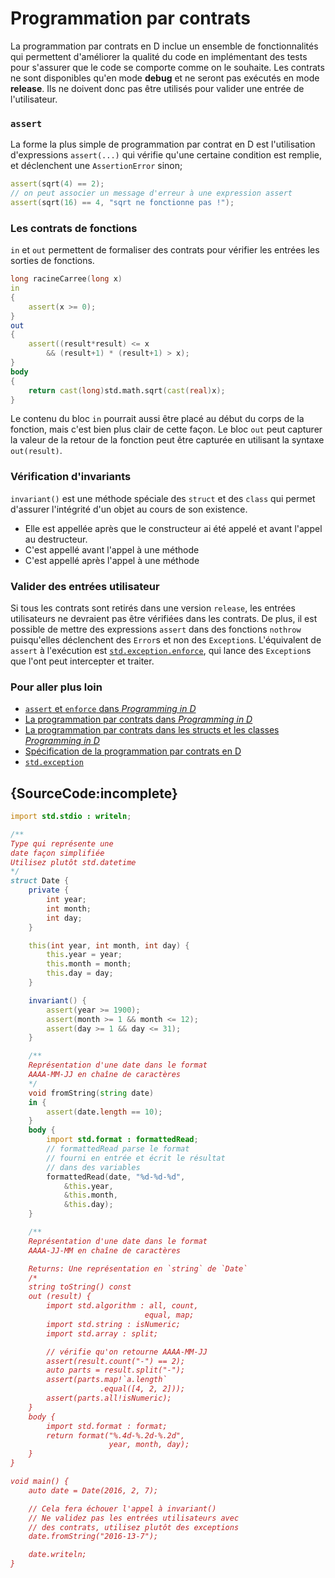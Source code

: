 # Programmation par contrats

La programmation par contrats en D inclue un ensemble de fonctionnalités qui permettent d'améliorer la qualité du code en implémentant des tests pour s'assurer que le code se comporte comme on le souhaite. Les contrats ne sont disponibles qu'en mode **debug** et ne seront pas exécutés en mode **release**. Ils ne doivent donc pas être utilisés pour valider une entrée de l'utilisateur.

### `assert`

La forme la plus simple de programmation par contrat en D est l'utilisation d'expressions `assert(...)` qui vérifie qu'une certaine condition est remplie, et déclenchent une `AssertionError` sinon;

```d
assert(sqrt(4) == 2);
// on peut associer un message d'erreur à une expression assert
assert(sqrt(16) == 4, "sqrt ne fonctionne pas !");
```

### Les contrats de fonctions

`in` et `out` permettent de formaliser des contrats pour vérifier les entrées les sorties de fonctions.

```d
long racineCarree(long x)
in
{
    assert(x >= 0);
}
out
{
    assert((result*result) <= x
        && (result+1) * (result+1) > x);
}
body
{
    return cast(long)std.math.sqrt(cast(real)x);
}
```

Le contenu du bloc `in` pourrait aussi être placé au début du corps de la fonction, mais c'est bien plus clair de cette façon. Le bloc `out` peut capturer la valeur de la retour de la fonction peut être capturée en utilisant la syntaxe `out(result)`.

### Vérification d'invariants

`invariant()` est une méthode spéciale des `struct` et des `class` qui permet d'assurer l'intégrité d'un objet au cours de son existence.

* Elle est appellée après que le constructeur ai été appelé et avant l'appel au destructeur.
* C'est appellé avant l'appel à une méthode
* C'est appellé après l'appel à une méthode

### Valider des entrées utilisateur

Si tous les contrats sont retirés dans une version `release`, les entrées utilisateurs ne devraient pas être vérifiées dans les contrats. De plus, il est possible de mettre des expressions `assert` dans des fonctions `nothrow` puisqu'elles déclenchent des `Error`s et non des `Exception`s. L'équivalent de `assert` à l'exécution est [`std.exception.enforce`](https://dlang.org/phobos/std_exception.html#.enforce), qui lance des `Exception`s que l'ont peut intercepter et traiter.

### Pour aller plus loin

- [`assert` et `enforce` dans _Programming in D_](http://ddili.org/ders/d.en/assert.html)
- [La programmation par contrats dans _Programming in D_](http://ddili.org/ders/d.en/contracts.html)
- [La programmation par contrats dans les structs et les classes _Programming in D_](http://ddili.org/ders/d.en/invariant.html)
- [Spécification de la programmation par contrats en D](https://dlang.org/spec/contracts.html)
- [`std.exception`](https://dlang.org/phobos/std_exception.html)

## {SourceCode:incomplete}

```d
import std.stdio : writeln;

/**
Type qui représente une 
date façon simplifiée
Utilisez plutôt std.datetime
*/
struct Date {
    private {
        int year;
        int month;
        int day;
    }

    this(int year, int month, int day) {
        this.year = year;
        this.month = month;
        this.day = day;
    }

    invariant() {
        assert(year >= 1900);
        assert(month >= 1 && month <= 12);
        assert(day >= 1 && day <= 31);
    }

    /**
    Représentation d'une date dans le format
    AAAA-MM-JJ en chaîne de caractères
    */
    void fromString(string date)
    in {
        assert(date.length == 10);
    }
    body {
        import std.format : formattedRead;
        // formattedRead parse le format
        // fourni en entrée et écrit le résultat
        // dans des variables
        formattedRead(date, "%d-%d-%d",
            &this.year,
            &this.month,
            &this.day);
    }

    /**
    Représentation d'une date dans le format
    AAAA-JJ-MM en chaîne de caractères

    Returns: Une représentation en `string` de `Date`
    /*
    string toString() const
    out (result) {
        import std.algorithm : all, count,
                              equal, map;
        import std.string : isNumeric;
        import std.array : split;

        // vérifie qu'on retourne AAAA-MM-JJ
        assert(result.count("-") == 2);
        auto parts = result.split("-");
        assert(parts.map!`a.length`
                    .equal([4, 2, 2]));
        assert(parts.all!isNumeric);
    }
    body {
        import std.format : format;
        return format("%.4d-%.2d-%.2d",
                      year, month, day);
    }
}

void main() {
    auto date = Date(2016, 2, 7);

    // Cela fera échouer l'appel à invariant()
    // Ne validez pas les entrées utilisateurs avec
    // des contrats, utilisez plutôt des exceptions
    date.fromString("2016-13-7");

    date.writeln;
}
```
